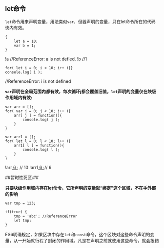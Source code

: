 ## let命令

`let`命令用来声明变量，用法类似`var`，但器声明的变量，只在let命令所在的代码快内有效。

```
{
	let a = 10;
	var b = 1;
}
```

!a //ReferenceError: a is not defied.
!b //1

```
for( let i = 0; i < 10; i++ ){}
console.log( i );
```
//ReferenceError: i is not defined


**`var`声明在全局范围内都有效，每次循环j都会覆盖旧值，`let`声明的变量仅在块级作用域内有效:**
```
var arr = [];
for( var j = 0; j < 10; j++ ){
	arr[ j ] = function(){
		console.log( j );
	}
}

var arr1 = [];
for( let l = 0; l < 10; l++ ){
	arr1[ l ] = function(){
		console.log( l );
	}
}
```

!arr[ 6 ](); // 10
!arr1[ 6 ]();// 6

##暂时性死区:##

**只要块级作用域内存在let命令，它所声明的变量就“绑定”这个区域，不在手外部的影响**

```
var tmp = 123;

if(true) {
	tmp = 'abc'; //ReferenceError
	let tmp;
}
```

ES6明确规定，如果区块中存在`let`和`const`命令，这个区块对这些命令声明的变量，从一开始就行程了封闭的作用域。凡是在声明之前就使用这些命令，就会报错
